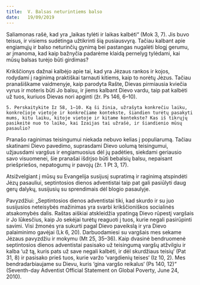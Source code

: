 ```yaml
---
title:  V. Balsas neturintiems balso
date:   19/09/2019
---
```


Saliamonas rašė, kad yra „laikas tylėti ir laikas kalbėti“ (Mok 3, 7). Jis buvo teisus, ir visiems sudėtinga užtikrinti šią pusiausvyrą. Tačiau kalbant apie engiamųjų ir balso neturinčių gynimą bei pastangas nugalėti blogį gerumu, ar įmanoma, kad kaip bažnyčia padarėme klaidą pernelyg tylėdami, kai mūsų balsas turėjo būti girdimas?

Krikščionys dažnai kalbėjo apie tai, kad yra Jėzaus rankos ir kojos, rodydami į raginimą praktiškai tarnauti kitiems, kaip to norėtų Jėzus. Tačiau pranašiškame vaidmenyje, kaip parodyta Rašte, Dievas pirmiausia kviečia vyrus ir moteris būti Jo balsu, ir jiems kalbant Dievo vardu, taip pat kalbėti už tuos, kuriuos Dievas nori apginti (žr. Ps 146, 6–10).

`5. Perskaitykite Iz 58, 1–10. Ką ši žinia, užrašyta konkrečiu laiku, konkrečioje vietoje ir konkrečiame kontekste, šiandien turėtų pasakyti mums, kitu laiku, kitoje vietoje ir kitame kontekste? Kas iš tikrųjų pasikeitė nuo to laiko, kai Izaijas tai užrašė, ir šiandienio mūsų pasaulio?`
														
Pranašo raginimas teisingumui niekada nebuvo kelias į populiarumą. Tačiau skatinami Dievo pavedimo, suprasdami Dievo uolumą teisingumui, užjausdami vargšus ir engiamuosius dėl jų padėties, siekdami geriausio savo visuomenei, šie pranašai išdrįso būti bebalsių balsu, nepaisant priešpriešos, nepatogumų ir pavojų (žr. 1 Pt 3, 17).

Atsižvelgiant į mūsų su Evangelija susijusį supratimą ir raginimą atspindėti Jėzų pasauliui, septintosios dienos adventistai taip pat gali pasiūlyti daug gerų dalykų, susijusių su sprendimais dėl blogio pasaulyje.

Pavyzdžiui: „Septintosios dienos adventistai tiki, kad skurdo ir su juo susijusios neteisybės mažinimas yra svarbi krikščioniškos socialinės atsakomybės dalis. Raštas aiškiai atskleidžia ypatingą Dievo rūpestį vargšais ir Jo lūkesčius, kaip Jo sekėjai turėtų reaguoti į tuos, kurie negali pasirūpinti savimi. Visi žmonės yra sukurti pagal Dievo paveikslą ir yra Dievo palaiminimo gavėjai (Lk 6, 20). Darbuodamiesi su vargšais mes sekame Jėzaus pavyzdžiu ir mokymu (Mt 25, 35–36). Kaip dvasinė bendruomenė septintosios dienos adventistai pasisako už teisingumą vargšų atžvilgiu ir kalba ‘už tą, kuris pats už save negali kalbėti, ir dėl skurdžiaus teisių‘ (Pat 31, 8) ir pasisako prieš tuos, kurie varžo ‘vargdienių teises‘ (Iz 10, 2). Mes bendradarbiaujame su Dievu, kuris ‘gina vargšo reikalus‘ (Ps 140, 12)“ (Seventh-day Adventist Official Statement on Global Poverty, June 24, 2010).
